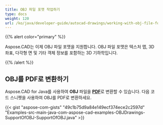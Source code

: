 ```yaml
---
title: OBJ 파일 포맷 작업하기
type: docs
weight: 120
url: /ko/java/developer-guide/autocad-drawings/working-with-obj-file-format/
---
```


{{% alert color="primary" %}}

Aspose.CAD는 이제 OBJ 파일 포맷을 지원합니다. OBJ 파일 포맷은 텍스처 맵, 3D 좌표, 다각형 면 및 기타 객체 정보를 포함하는 3D 기하학입니다.

{{% /alert %}}

## **OBJ를 PDF로 변환하기**

Aspose.CAD for Java를 사용하여 **OBJ** 파일을 [**PDF**](https://docs.fileformat.com/pdf/)로 변환할 수 있습니다. 다음 코드 스니펫을 사용하여 OBJ를 PDF로 변환하세요.

{{< gist "aspose-com-gists" "49c1b75d9a84e149ecf374ece2c2597d" "Examples-src-main-java-com-aspose-cad-examples-OBJDrawings-SupportOfOBJ-SupportOfOBJ.java" >}}
